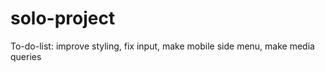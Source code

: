 # solo-project

To-do-list:
improve styling, 
fix input,
make mobile side menu, 
make media queries
